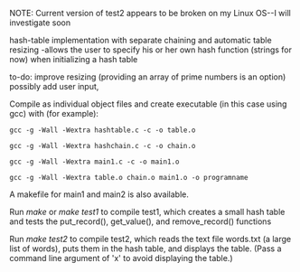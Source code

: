 NOTE:
Current version of test2 appears to be broken on my Linux OS--I will investigate soon

hash-table implementation with separate chaining and automatic table resizing
-allows the user to specify his or her own hash function (strings for now) when initializing a hash table

to-do:
improve resizing (providing an array of prime numbers is an option)
 possibly add user input,

Compile as individual object files and create executable
(in this case using gcc) with (for example):

    gcc -g -Wall -Wextra hashtable.c -c -o table.o

    gcc -g -Wall -Wextra hashchain.c -c -o chain.o

    gcc -g -Wall -Wextra main1.c -c -o main1.o

    gcc -g -Wall -Wextra table.o chain.o main1.o -o programname

A makefile for main1 and main2 is also available.

Run *make* or *make test1* to compile test1,
which creates a small hash table and tests
the put_record(), get_value(), and remove_record() functions

Run *make test2* to compile test2,
which reads the text file words.txt (a large list of words),
puts them in the hash table, and displays the table.
(Pass a command line argument of 'x' to avoid displaying the table.)
